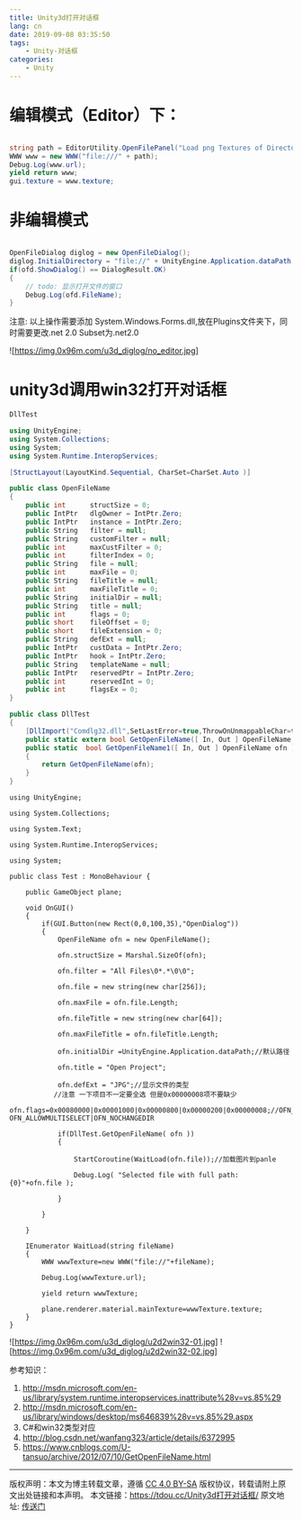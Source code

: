 ```yaml
---
title: Unity3d打开对话框
lang: cn
date: 2019-09-08 03:35:50
tags:
    - Unity-对话框
categories:
    - Unity
---
```



# 编辑模式（Editor）下：

``` csharp

string path = EditorUtility.OpenFilePanel("Load png Textures of Directory", "", "");
WWW www = new WWW("file:///" + path);
Debug.Log(www.url);
yield return www;
gui.texture = www.texture;

```


# 非编辑模式

``` csharp

OpenFileDialog diglog = new OpenFileDialog();
diglog.InitialDirectory = "file://" + UnityEngine.Application.dataPath;  //定义打开的默认文件夹位置//定义打开的默认文件夹位置
if(ofd.ShowDialog() == DialogResult.OK)
{
    // todo: 显示打开文件的窗口
    Debug.Log(ofd.FileName);
}

```

注意: 以上操作需要添加 System.Windows.Forms.dll,放在Plugins文件夹下，同时需要更改.net 2.0 Subset为.net2.0 

![https://img.0x96m.com/u3d_diglog/no_editor.jpg]



# unity3d调用win32打开对话框

``` csharp
DllTest

using UnityEngine;
using System.Collections;
using System;
using System.Runtime.InteropServices;

[StructLayout(LayoutKind.Sequential, CharSet=CharSet.Auto )]  

public class OpenFileName 
{
    public int      structSize = 0;
    public IntPtr   dlgOwner = IntPtr.Zero; 
    public IntPtr   instance = IntPtr.Zero;
    public String   filter = null;
    public String   customFilter = null;
    public int      maxCustFilter = 0;
    public int      filterIndex = 0;
    public String   file = null;
    public int      maxFile = 0;
    public String   fileTitle = null;
    public int      maxFileTitle = 0;
    public String   initialDir = null;
    public String   title = null;   
    public int      flags = 0; 
    public short    fileOffset = 0;
    public short    fileExtension = 0;
    public String   defExt = null; 
    public IntPtr   custData = IntPtr.Zero;  
    public IntPtr   hook = IntPtr.Zero;  
    public String   templateName = null; 
    public IntPtr   reservedPtr = IntPtr.Zero; 
    public int      reservedInt = 0;
    public int      flagsEx = 0;
}

public class DllTest
{
    [DllImport("Comdlg32.dll",SetLastError=true,ThrowOnUnmappableChar=true, CharSet = CharSet.Auto)]          
    public static extern bool GetOpenFileName([ In, Out ] OpenFileName ofn );   
    public static  bool GetOpenFileName1([ In, Out ] OpenFileName ofn )
    {
        return GetOpenFileName(ofn);
    }
}

```

``` charp
using UnityEngine;

using System.Collections;

using System.Text;

using System.Runtime.InteropServices;

using System;

public class Test : MonoBehaviour {

    public GameObject plane;

    void OnGUI()
    {
        if(GUI.Button(new Rect(0,0,100,35),"OpenDialog"))
        {
            OpenFileName ofn = new OpenFileName();

            ofn.structSize = Marshal.SizeOf(ofn);

            ofn.filter = "All Files\0*.*\0\0";

            ofn.file = new string(new char[256]);

            ofn.maxFile = ofn.file.Length;

            ofn.fileTitle = new string(new char[64]);

            ofn.maxFileTitle = ofn.fileTitle.Length;

            ofn.initialDir =UnityEngine.Application.dataPath;//默认路径

            ofn.title = "Open Project";

            ofn.defExt = "JPG";//显示文件的类型
           //注意 一下项目不一定要全选 但是0x00000008项不要缺少
            ofn.flags=0x00080000|0x00001000|0x00000800|0x00000200|0x00000008;//OFN_EXPLORER|OFN_FILEMUSTEXIST|OFN_PATHMUSTEXIST| OFN_ALLOWMULTISELECT|OFN_NOCHANGEDIR

            if(DllTest.GetOpenFileName( ofn ))
            {

                StartCoroutine(WaitLoad(ofn.file));//加载图片到panle

                Debug.Log( "Selected file with full path: {0}"+ofn.file );

            }

        }

    }

    IEnumerator WaitLoad(string fileName)
    {
        WWW wwwTexture=new WWW("file://"+fileName);

        Debug.Log(wwwTexture.url);

        yield return wwwTexture;

        plane.renderer.material.mainTexture=wwwTexture.texture;
    }
}

```

![https://img.0x96m.com/u3d_diglog/u2d2win32-01.jpg]
![https://img.0x96m.com/u3d_diglog/u2d2win32-02.jpg]


参考知识：

1. http://msdn.microsoft.com/en-us/library/system.runtime.interopservices.inattribute%28v=vs.85%29
2. http://msdn.microsoft.com/en-us/library/windows/desktop/ms646839%28v=vs.85%29.aspx
3. C#和win32类型对应
4. http://blog.csdn.net/wanfang323/article/details/6372995
5. https://www.cnblogs.com/U-tansuo/archive/2012/07/10/GetOpenFileName.html


--- 
版权声明：本文为博主转载文章，遵循 [CC 4.0 BY-SA](http://creativecommons.org/licenses/by-sa/4.0/) 版权协议，转载请附上原文出处链接和本声明。
本文链接：https://tdou.cc/Unity3d打开对话框/
原文地址: [传送门](https://www.cnblogs.com/U-tansuo/archive/2012/07/10/GetOpenFileName.html)